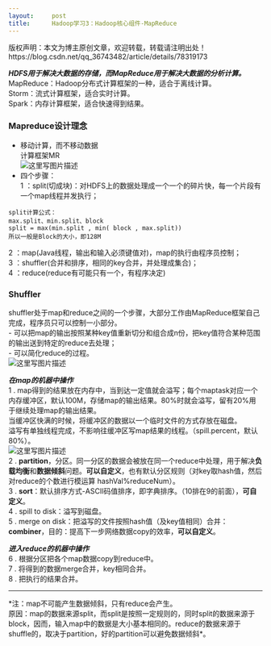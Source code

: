 ```yaml
---
layout:     post
title:      Hadoop学习3：Hadoop核心组件-MapReduce
---
```

<div id="article_content" class="article_content clearfix csdn-tracking-statistics" data-pid="blog" data-mod="popu_307" data-dsm="post">
								<div class="article-copyright">
					版权声明：本文为博主原创文章，欢迎转载，转载请注明出处！					https://blog.csdn.net/qq_36743482/article/details/78319173				</div>
								            <div id="content_views" class="markdown_views prism-atom-one-dark">
							<!-- flowchart 箭头图标 勿删 -->
							<svg xmlns="http://www.w3.org/2000/svg" style="display: none;"><path stroke-linecap="round" d="M5,0 0,2.5 5,5z" id="raphael-marker-block" style="-webkit-tap-highlight-color: rgba(0, 0, 0, 0);"></path></svg>
							<p><strong><em>HDFS用于解决大数据的存储，而MapReduce用于解决大数据的分析计算。</em></strong> <br>
MapReduce：Hadoop分布式计算框架的一种，适合于离线计算。 <br>
Storm：流式计算框架，适合实时计算。 <br>
Spark：内存计算框架，适合快速得到结果。</p>

<h3 id="mapreduce设计理念">Mapreduce设计理念</h3>

<ul>
<li>移动计算，而不移动数据 <br>
计算框架MR <br>
<img src="https://img-blog.csdn.net/20171023152155136?watermark/2/text/aHR0cDovL2Jsb2cuY3Nkbi5uZXQvcXFfMzY3NDM0ODI=/font/5a6L5L2T/fontsize/400/fill/I0JBQkFCMA==/dissolve/70/gravity/SouthEast" alt="这里写图片描述" title=""></li>
<li>四个步骤： <br>
1  ：split(切成块)：对HDFS上的数据处理成一个一个的碎片快，每一个片段有一个map线程并发执行；</li>
</ul>



<pre class="prettyprint"><code class=" hljs livecodeserver"><span class="hljs-built_in">split</span>计算公式：
<span class="hljs-built_in">max</span>.<span class="hljs-built_in">split</span>、<span class="hljs-built_in">min</span>.<span class="hljs-built_in">split</span>、block
<span class="hljs-built_in">split</span> = <span class="hljs-built_in">max</span>(<span class="hljs-built_in">min</span>.<span class="hljs-built_in">split</span> , <span class="hljs-built_in">min</span>( block , <span class="hljs-built_in">max</span>.<span class="hljs-built_in">split</span>))
所以一般是Block的大小，即<span class="hljs-number">128</span>M</code></pre>

<p>2  ：map(Java线程，输出和输入必须键值对)，map的执行由程序员控制； <br>
3  ：shuffler(合并和排序，相同的key合并，并处理成集合)； <br>
4  ：reduce(reduce有可能只有一个，有程序决定)</p>

<h3 id="shuffler">Shuffler</h3>

<p>shuffler处于map和reduce之间的一个步骤，大部分工作由MapReduce框架自己完成，程序员只可以控制一小部分。 <br>
 - 可以把map的输出按照某种key值重新切分和组合成n份，把key值符合某种范围的输出送到特定的reduce去处理； <br>
 - 可以简化reduce的过程。 <br>
<img src="https://img-blog.csdn.net/20171023154429381?watermark/2/text/aHR0cDovL2Jsb2cuY3Nkbi5uZXQvcXFfMzY3NDM0ODI=/font/5a6L5L2T/fontsize/400/fill/I0JBQkFCMA==/dissolve/70/gravity/SouthEast" alt="这里写图片描述" title=""></p>

<p><strong><em>在map的机器中操作</em></strong> <br>
1 . map得到的结果放在内存中，当到达一定值就会溢写；每个maptask对应一个内存缓冲区，默认100M，存储map的输出结果。80%时就会溢写，留有20%用于继续处理map的输出结果。 <br>
当缓冲区快满的时候，将缓冲区的数据以一个临时文件的方式存放在磁盘。 <br>
溢写有单独线程完成，不影响往缓冲区写map结果的线程。（spill.percent，默认80%）。 <br>
<img src="https://img-blog.csdn.net/20171023161705998?watermark/2/text/aHR0cDovL2Jsb2cuY3Nkbi5uZXQvcXFfMzY3NDM0ODI=/font/5a6L5L2T/fontsize/400/fill/I0JBQkFCMA==/dissolve/70/gravity/SouthEast" alt="这里写图片描述" title=""> <br>
2 . <strong>partition</strong>，分区。同一分区的数据会被放在同一个reduce中处理，用于解决<strong>负载均衡</strong>和<strong>数据倾斜</strong>问题。<strong>可以自定义</strong>，也有默认分区规则（对key取hash值，然后对reduce的个数进行模运算 hashVal%reduceNum）。 <br>
3 . <strong>sort</strong>：默认排序方式-ASCII码值排序，即字典排序。（10排在9的前面），<strong>可自定义</strong>。 <br>
4 . spill to disk：溢写到磁盘。 <br>
5 . merge on disk：把溢写的文件按照hash值（及key值相同）合并：<strong>combiner</strong>，目的：提高下一步网络数据copy的效率，<strong>可以自定义</strong>。</p>

<p><strong><em>进入reduce的机器中操作</em></strong> <br>
6 . 根据分区把各个map数据copy到reduce中。 <br>
7 . 将得到的数据merge合并，key相同合并。 <br>
8 . 把执行的结果合并。</p>

<hr>

<p>*注：map不可能产生数据倾斜，只有reduce会产生。 <br>
原因：map的数据来源split，而split是按照一定规则的，同时split的数据来源于block，因而，输入map中的数据是大小基本相同的。reduce的数据来源于shuffle的，取决于partition，好的partition可以避免数据倾斜*。</p>            </div>
						<link href="https://csdnimg.cn/release/phoenix/mdeditor/markdown_views-9e5741c4b9.css" rel="stylesheet">
                </div>